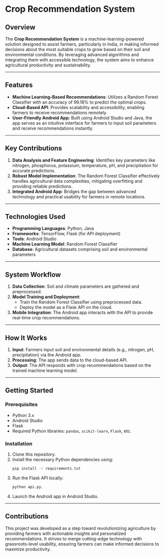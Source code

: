 # Crop Recommendation System

## Overview
The **Crop Recommendation System** is a machine-learning-powered solution designed to assist farmers, particularly in India, in making informed decisions about the most suitable crops to grow based on their soil and environmental conditions. By leveraging advanced algorithms and integrating them with accessible technology, the system aims to enhance agricultural productivity and sustainability.

---

## Features
- **Machine Learning-Based Recommendations**: Utilizes a Random Forest Classifier with an accuracy of 99.18% to predict the optimal crops.
- **Cloud-Based API**: Provides scalability and accessibility, enabling farmers to receive recommendations remotely.
- **User-Friendly Android App**: Built using Android Studio and Java, the app serves as an intuitive interface for farmers to input soil parameters and receive recommendations instantly.

---

## Key Contributions
1. **Data Analysis and Feature Engineering**: Identifies key parameters like nitrogen, phosphorus, potassium, temperature, pH, and precipitation for accurate predictions.
2. **Robust Model Implementation**: The Random Forest Classifier effectively handles agricultural data complexities, mitigating overfitting and providing reliable predictions.
3. **Integrated Android App**: Bridges the gap between advanced technology and practical usability for farmers in remote locations.

---

## Technologies Used
- **Programming Languages**: Python, Java
- **Frameworks**: TensorFlow, Flask (for API deployment)
- **Tools**: Android Studio
- **Machine Learning Model**: Random Forest Classifier
- **Database**: Agricultural datasets comprising soil and environmental parameters

---

## System Workflow
1. **Data Collection**: Soil and climate parameters are gathered and preprocessed.
2. **Model Training and Deployment**:
   - Train the Random Forest Classifier using preprocessed data.
   - Deploy the model as a Flask API on the cloud.
3. **Mobile Integration**: The Android app interacts with the API to provide real-time crop recommendations.

---

## How It Works
1. **Input**: Farmers input soil and environmental details (e.g., nitrogen, pH, precipitation) via the Android app.
2. **Processing**: The app sends data to the cloud-based API.
3. **Output**: The API responds with crop recommendations based on the trained machine learning model.

---

## Getting Started
### Prerequisites
- Python 3.x
- Android Studio
- Flask
- Required Python libraries: `pandas`, `scikit-learn`, `Flask`, etc.

### Installation
1. Clone this repository.
2. Install the necessary Python dependencies using:
   ```bash
   pip install -r requirements.txt
3. Run the Flask API locally: 
   ```bash
   python api.py.
4. Launch the Android app in Android Studio.

---

## Contributions
This project was developed as a step toward revolutionizing agriculture by providing farmers with actionable insights and personalized recommendations. It strives to merge cutting-edge technology with grassroots-level usability, ensuring farmers can make informed decisions to maximize productivity.